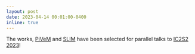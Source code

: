 ```yaml
---
layout: post
date: 2023-04-14 00:01:00-0400
inline: true
---
```


The works, [PiVeM](./projects/pivem) and [SLIM](http://arxiv.org/abs/2301.09507) have been selected for parallel talks to [IC2S2 2023](https://www.ic2s2.org/)!
